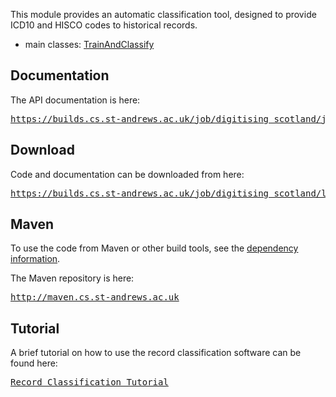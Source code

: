 This module provides an automatic classification tool, designed to provide ICD10 and HISCO codes to historical records.

* main classes: [TrainAndClassify](https://builds.cs.st-andrews.ac.uk/job/digitising_scotland/javadoc/uk/ac/standrews/cs/digitising_scotland/parser/pipeline/TrainAndMultiplyClassify.html)


## Documentation

The API documentation is here:

<div class="source">
    <pre><a href="https://builds.cs.st-andrews.ac.uk/job/digitising_scotland/javadoc/index.html?uk/ac/standrews/cs/digitising_scotland/record_classification/">https://builds.cs.st-andrews.ac.uk/job/digitising_scotland/javadoc/</a></pre>
</div>

## Download

Code and documentation can be downloaded from here:

<div class="source">
    <pre><a href="https://builds.cs.st-andrews.ac.uk/job/digitising_scotland/lastSuccessfulBuild/artifact/record_classification/target/">https://builds.cs.st-andrews.ac.uk/job/digitising_scotland/lastSuccessfulBuild/artifact/record_classification/target/</a></pre>
</div>

## Maven

To use the code from Maven or other build tools, see the [dependency information](dependency-info.html).

The Maven repository is here:
 
<div class="source">
    <pre><a href="http://maven.cs.st-andrews.ac.uk">http://maven.cs.st-andrews.ac.uk</a></pre>
</div>

## Tutorial

A brief tutorial on how to use the record classification software can be found here:

<div class="source">
    <pre><a href="tutorial.html">Record Classification Tutorial</a></pre>
</div>
